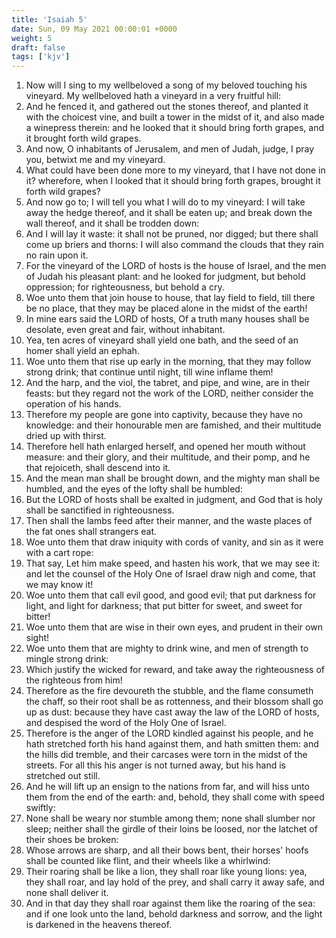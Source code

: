 ```yaml
---
title: 'Isaiah 5'
date: Sun, 09 May 2021 00:00:01 +0000
weight: 5
draft: false
tags: ['kjv'] 
---
```


1. Now will I sing to my wellbeloved a song of my beloved touching his vineyard. My wellbeloved hath a vineyard in a very fruitful hill:
2. And he fenced it, and gathered out the stones thereof, and planted it with the choicest vine, and built a tower in the midst of it, and also made a winepress therein: and he looked that it should bring forth grapes, and it brought forth wild grapes.
3. And now, O inhabitants of Jerusalem, and men of Judah, judge, I pray you, betwixt me and my vineyard.
4. What could have been done more to my vineyard, that I have not done in it? wherefore, when I looked that it should bring forth grapes, brought it forth wild grapes?
5. And now go to; I will tell you what I will do to my vineyard: I will take away the hedge thereof, and it shall be eaten up; and break down the wall thereof, and it shall be trodden down:
6. And I will lay it waste: it shall not be pruned, nor digged; but there shall come up briers and thorns: I will also command the clouds that they rain no rain upon it.
7. For the vineyard of the LORD of hosts is the house of Israel, and the men of Judah his pleasant plant: and he looked for judgment, but behold oppression; for righteousness, but behold a cry.
8. Woe unto them that join house to house, that lay field to field, till there be no place, that they may be placed alone in the midst of the earth!
9. In mine ears said the LORD of hosts, Of a truth many houses shall be desolate, even great and fair, without inhabitant.
10. Yea, ten acres of vineyard shall yield one bath, and the seed of an homer shall yield an ephah.
11. Woe unto them that rise up early in the morning, that they may follow strong drink; that continue until night, till wine inflame them!
12. And the harp, and the viol, the tabret, and pipe, and wine, are in their feasts: but they regard not the work of the LORD, neither consider the operation of his hands.
13. Therefore my people are gone into captivity, because they have no knowledge: and their honourable men are famished, and their multitude dried up with thirst.
14. Therefore hell hath enlarged herself, and opened her mouth without measure: and their glory, and their multitude, and their pomp, and he that rejoiceth, shall descend into it.
15. And the mean man shall be brought down, and the mighty man shall be humbled, and the eyes of the lofty shall be humbled:
16. But the LORD of hosts shall be exalted in judgment, and God that is holy shall be sanctified in righteousness.
17. Then shall the lambs feed after their manner, and the waste places of the fat ones shall strangers eat.
18. Woe unto them that draw iniquity with cords of vanity, and sin as it were with a cart rope:
19. That say, Let him make speed, and hasten his work, that we may see it: and let the counsel of the Holy One of Israel draw nigh and come, that we may know it!
20. Woe unto them that call evil good, and good evil; that put darkness for light, and light for darkness; that put bitter for sweet, and sweet for bitter!
21. Woe unto them that are wise in their own eyes, and prudent in their own sight!
22. Woe unto them that are mighty to drink wine, and men of strength to mingle strong drink:
23. Which justify the wicked for reward, and take away the righteousness of the righteous from him!
24. Therefore as the fire devoureth the stubble, and the flame consumeth the chaff, so their root shall be as rottenness, and their blossom shall go up as dust: because they have cast away the law of the LORD of hosts, and despised the word of the Holy One of Israel.
25. Therefore is the anger of the LORD kindled against his people, and he hath stretched forth his hand against them, and hath smitten them: and the hills did tremble, and their carcases were torn in the midst of the streets. For all this his anger is not turned away, but his hand is stretched out still.
26. And he will lift up an ensign to the nations from far, and will hiss unto them from the end of the earth: and, behold, they shall come with speed swiftly:
27. None shall be weary nor stumble among them; none shall slumber nor sleep; neither shall the girdle of their loins be loosed, nor the latchet of their shoes be broken:
28. Whose arrows are sharp, and all their bows bent, their horses' hoofs shall be counted like flint, and their wheels like a whirlwind:
29. Their roaring shall be like a lion, they shall roar like young lions: yea, they shall roar, and lay hold of the prey, and shall carry it away safe, and none shall deliver it.
30. And in that day they shall roar against them like the roaring of the sea: and if one look unto the land, behold darkness and sorrow, and the light is darkened in the heavens thereof.
